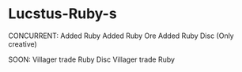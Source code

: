 # Lucstus-Ruby-s
CONCURRENT:
Added Ruby
Added Ruby Ore
Added Ruby Disc (Only creative)

SOON:
Villager trade Ruby Disc
Villager trade Ruby
